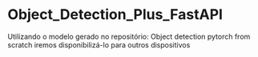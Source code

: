 # Object_Detection_Plus_FastAPI
Utilizando o modelo gerado no repositório: Object detection pytorch from scratch iremos disponibilizá-lo para outros dispositivos
